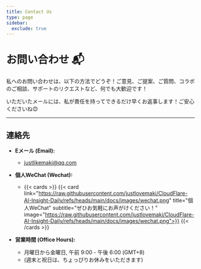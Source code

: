 ```yaml
---
title: Contact Us
type: page
sidebar:
  exclude: true
---
```

# お問い合わせ 📬

私へのお問い合わせは、以下の方法でどうぞ！ご意見、ご提案、ご質問、コラボのご相談、サポートのリクエストなど、何でも大歓迎です！

いただいたメールには、私が責任を持ってできるだけ早くお返事します！ご安心くださいね😊

---

## **連絡先**

*   **Eメール (Email):**
    *   [justlikemaki@qq.com](mailto:justlikemaki@qq.com)

*   **個人WeChat (Wechat):**
    *   {{< cards >}}
        {{< card link="https://raw.githubusercontent.com/justlovemaki/CloudFlare-AI-Insight-Daily/refs/heads/main/docs/images/wechat.png" title="個人WeChat" subtitle="ぜひお気軽にお声がけください！" image="https://raw.githubusercontent.com/justlovemaki/CloudFlare-AI-Insight-Daily/refs/heads/main/docs/images/wechat.png">}}
        {{< /cards >}}

*   **営業時間 (Office Hours):**
    *   月曜日から金曜日, 午前 9:00 - 午後 6:00 (GMT+8)
    *   (週末と祝日は、ちょっぴりお休みをいただきます)